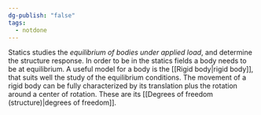 ```yaml
---
dg-publish: "false"
tags:
  - notdone
---
```

Statics studies the *equilibrium of bodies under applied load*, and determine the structure response. In order to be in the statics fields a body needs to be at equilibrium. 
A useful model for a body is the [[Rigid body|rigid body]], that suits well the study of the equilibrium conditions. 
The movement of a rigid body can be fully characterized by its translation plus the rotation around a center of rotation. These are its [[Degrees of freedom (structure)|degrees of freedom]].
